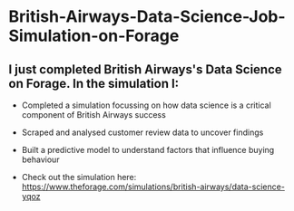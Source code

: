 # British-Airways-Data-Science-Job-Simulation-on-Forage

## I just completed British Airways's Data Science on Forage. In the simulation I:

- Completed a simulation focussing on how data science is a critical component of British Airways success
- Scraped and analysed customer review data to uncover findings
- Built a predictive model to understand factors that influence buying behaviour


- Check out the simulation here: https://www.theforage.com/simulations/british-airways/data-science-yqoz
